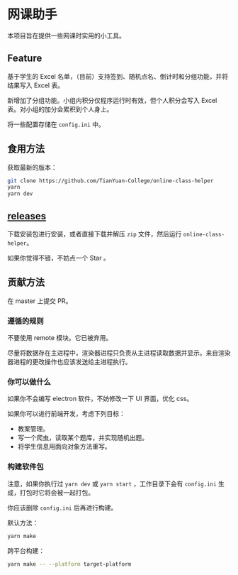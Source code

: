 # 网课助手
本项目旨在提供一些网课时实用的小工具。

## Feature
基于学生的 Excel 名单，（目前）支持签到、随机点名、倒计时和分组功能，并将结果写入 Excel 表。

新增加了分组功能。小组内积分仅程序运行时有效，但个人积分会写入 Excel 表。对小组的加分会累积到个人身上。

将一些配置存储在 `config.ini` 中。

## 食用方法

获取最新的版本：

```sh
git clone https://github.com/TianYuan-College/online-class-helper
yarn
yarn dev
```

## [releases](https://github.com/TianYuan-College/online-class-helper/releases)

下载安装包进行安装，或者直接下载并解压 `zip` 文件，然后运行 `online-class-helper`。

如果你觉得不错，不妨点一个 Star 。

## 贡献方法

在 master 上提交 PR。

### 遵循的规则

不要使用 remote 模块。它已被弃用。

尽量将数据存在主进程中，渲染器进程只负责从主进程读取数据并显示。来自渲染器进程的更改操作也应该发送给主进程执行。

### 你可以做什么

如果你不会编写 electron 软件，不妨修改一下 UI 界面，优化 css。

如果你可以进行前端开发，考虑下列目标：

- 教案管理。
- 写一个爬虫，读取某个题库，并实现随机出题。
- 将学生信息用面向对象方法重写。

### 构建软件包

注意，如果你执行过 `yarn dev` 或 `yarn start` ，工作目录下会有 `config.ini` 生成，打包时它将会被一起打包。

你应该删除 `config.ini` 后再进行构建。

默认方法：

```sh
yarn make
```

跨平台构建：

```sh
yarn make -- --platform target-platform
```
